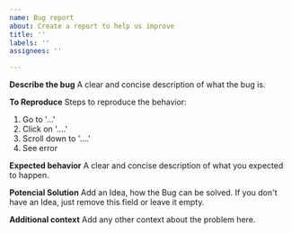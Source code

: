 ```yaml
---
name: Bug report
about: Create a report to help us improve
title: ''
labels: ''
assignees: ''

---
```


**Describe the bug**
A clear and concise description of what the bug is.

**To Reproduce**
Steps to reproduce the behavior:
1. Go to '...'
2. Click on '....'
3. Scroll down to '....'
4. See error

**Expected behavior**
A clear and concise description of what you expected to happen.

**Potencial Solution**
Add an Idea, how the Bug can be solved.
If you don't have an Idea, just remove this field or leave it empty.

**Additional context**
Add any other context about the problem here.
